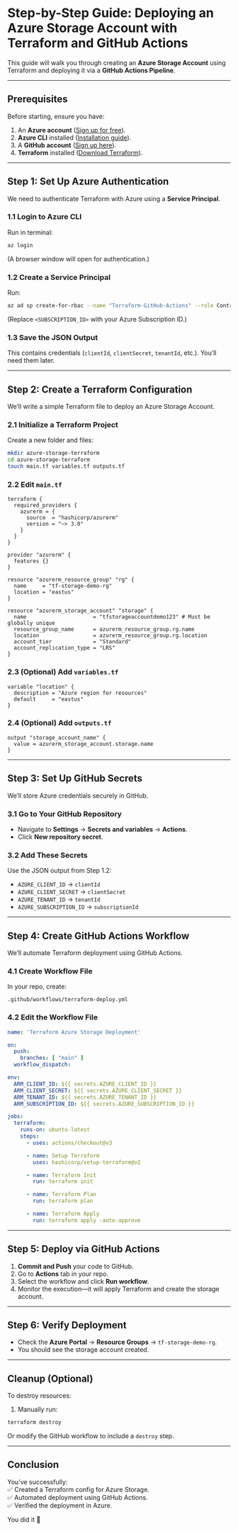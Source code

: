 # Step-by-Step Guide: Deploying an Azure Storage Account with Terraform and GitHub Actions  

This guide will walk you through creating an **Azure Storage Account** using Terraform and deploying it via a **GitHub Actions Pipeline**.  

---

## **Prerequisites**  
Before starting, ensure you have:  
1. An **Azure account** ([Sign up for free](https://azure.microsoft.com/en-us/free/)).  
2. **Azure CLI** installed ([Installation guide](https://learn.microsoft.com/en-us/cli/azure/install-azure-cli)).  
3. A **GitHub account** ([Sign up here](https://github.com/)).  
4. **Terraform** installed ([Download Terraform](https://developer.hashicorp.com/terraform/downloads)).  

---

## **Step 1: Set Up Azure Authentication**  
We need to authenticate Terraform with Azure using a **Service Principal**.  

### **1.1 Login to Azure CLI**  
Run in terminal:  
```bash
az login
```  
(A browser window will open for authentication.)  

### **1.2 Create a Service Principal**  
Run:  
```bash
az ad sp create-for-rbac --name "Terraform-GitHub-Actions" --role Contributor --scopes /subscriptions/<SUBSCRIPTION_ID> --sdk-auth
```  
(Replace `<SUBSCRIPTION_ID>` with your Azure Subscription ID.)  

### **1.3 Save the JSON Output**  
This contains credentials (`clientId`, `clientSecret`, `tenantId`, etc.). You’ll need them later.  

---

## **Step 2: Create a Terraform Configuration**  
We’ll write a simple Terraform file to deploy an Azure Storage Account.  

### **2.1 Initialize a Terraform Project**  
Create a new folder and files:  
```bash
mkdir azure-storage-terraform
cd azure-storage-terraform
touch main.tf variables.tf outputs.tf
```  

### **2.2 Edit `main.tf`**  
```hcl
terraform {
  required_providers {
    azurerm = {
      source  = "hashicorp/azurerm"
      version = "~> 3.0"
    }
  }
}

provider "azurerm" {
  features {}
}

resource "azurerm_resource_group" "rg" {
  name     = "tf-storage-demo-rg"
  location = "eastus"
}

resource "azurerm_storage_account" "storage" {
  name                     = "tfstorageaccountdemo123" # Must be globally unique
  resource_group_name      = azurerm_resource_group.rg.name
  location                 = azurerm_resource_group.rg.location
  account_tier             = "Standard"
  account_replication_type = "LRS"
}
```  

### **2.3 (Optional) Add `variables.tf`**  
```hcl
variable "location" {
  description = "Azure region for resources"
  default     = "eastus"
}
```  

### **2.4 (Optional) Add `outputs.tf`**  
```hcl
output "storage_account_name" {
  value = azurerm_storage_account.storage.name
}
```  

---

## **Step 3: Set Up GitHub Secrets**  
We’ll store Azure credentials securely in GitHub.  

### **3.1 Go to Your GitHub Repository**  
- Navigate to **Settings** → **Secrets and variables** → **Actions**.  
- Click **New repository secret**.  

### **3.2 Add These Secrets**  
Use the JSON output from Step 1.2:  
- `AZURE_CLIENT_ID` → `clientId`  
- `AZURE_CLIENT_SECRET` → `clientSecret`  
- `AZURE_TENANT_ID` → `tenantId`  
- `AZURE_SUBSCRIPTION_ID` → `subscriptionId`  

---

## **Step 4: Create GitHub Actions Workflow**  
We’ll automate Terraform deployment using GitHub Actions.  

### **4.1 Create Workflow File**  
In your repo, create:  
```
.github/workflows/terraform-deploy.yml
```  

### **4.2 Edit the Workflow File**  
```yaml
name: 'Terraform Azure Storage Deployment'

on:
  push:
    branches: [ "main" ]
  workflow_dispatch:

env:
  ARM_CLIENT_ID: ${{ secrets.AZURE_CLIENT_ID }}
  ARM_CLIENT_SECRET: ${{ secrets.AZURE_CLIENT_SECRET }}
  ARM_TENANT_ID: ${{ secrets.AZURE_TENANT_ID }}
  ARM_SUBSCRIPTION_ID: ${{ secrets.AZURE_SUBSCRIPTION_ID }}

jobs:
  terraform:
    runs-on: ubuntu-latest
    steps:
      - uses: actions/checkout@v3

      - name: Setup Terraform
        uses: hashicorp/setup-terraform@v2

      - name: Terraform Init
        run: terraform init

      - name: Terraform Plan
        run: terraform plan

      - name: Terraform Apply
        run: terraform apply -auto-approve
```  

---

## **Step 5: Deploy via GitHub Actions**  
1. **Commit and Push** your code to GitHub.  
2. Go to **Actions** tab in your repo.  
3. Select the workflow and click **Run workflow**.  
4. Monitor the execution—it will apply Terraform and create the storage account.  

---

## **Step 6: Verify Deployment**  
- Check the **Azure Portal** → **Resource Groups** → `tf-storage-demo-rg`.  
- You should see the storage account created.  

---

## **Cleanup (Optional)**  
To destroy resources:  
1. Manually run:  
```bash
terraform destroy
```  
Or modify the GitHub workflow to include a `destroy` step.  

---

## **Conclusion**  
You’ve successfully:  
✅ Created a Terraform config for Azure Storage.  
✅ Automated deployment using GitHub Actions.  
✅ Verified the deployment in Azure.  

You did it 🚀 